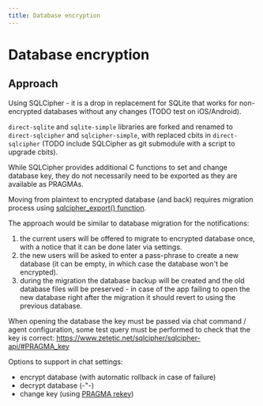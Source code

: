 ```yaml
---
title: Database encryption
---
```

# Database encryption

## Approach

Using SQLCipher - it is a drop in replacement for SQLite that works for non-encrypted databases without any changes (TODO test on iOS/Android).

`direct-sqlite` and `sqlite-simple` libraries are forked and renamed to `direct-sqlcipher` and `sqlcipher-simple`, with replaced cbits in `direct-sqlcipher` (TODO include SQLCipher as git submodule with a script to upgrade cbits).

While SQLCipher provides additional C functions to set and change database key, they do not necessarily need to be exported as they are available as PRAGMAs.

Moving from plaintext to encrypted database (and back) requires migration process using [sqlcipher_export() function](https://discuss.zetetic.net/t/how-to-encrypt-a-plaintext-sqlite-database-to-use-sqlcipher-and-avoid-file-is-encrypted-or-is-not-a-database-errors/868).

The approach would be similar to database migration for the notifications:

1. the current users will be offered to migrate to encrypted database once, with a notice that it can be done later via settings.
2. the new users will be asked to enter a pass-phrase to create a new database (it can be empty, in which case the database won't be encrypted).
3. during the migration the database backup will be created and the old database files will be preserved - in case of the app failing to open the new database right after the migration it should revert to using the previous database.

When opening the database the key must be passed via chat command / agent configuration, some test query must be performed to check that the key is correct: https://www.zetetic.net/sqlcipher/sqlcipher-api/#PRAGMA_key

Options to support in chat settings:

- encrypt database (with automatic rollback in case of failure)
- decrypt database (-"-)
- change key (using [PRAGMA rekey](https://www.zetetic.net/sqlcipher/sqlcipher-api/#rekey))
